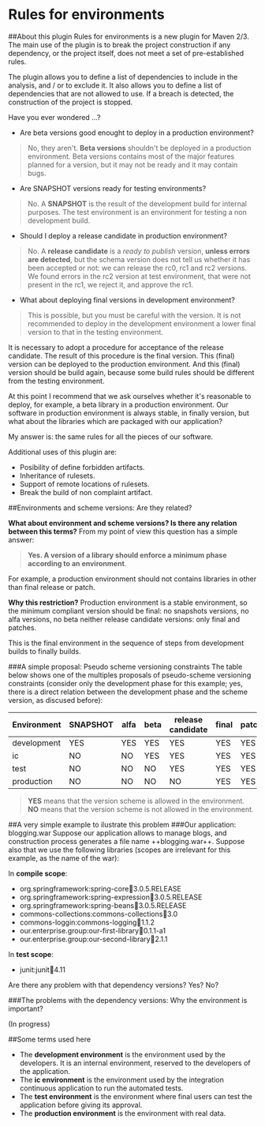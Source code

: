 Rules for environments
====
##About this plugin
Rules for environments is a new plugin for Maven 2/3. The main use of the plugin is to break the project construction if any dependency, or the project itself, does not meet a set of pre-established rules.

The plugin allows you to define a list of dependencies to include in the analysis, and / or to exclude it. It also allows you to define a list of dependencies that are not allowed to use. If a breach is detected, the construction of the project is stopped.

Have you ever wondered ...?

* Are beta versions good enought to deploy in a production environment?
>No, they aren't. **Beta versions** shouldn't be deployed in a production environment. Beta versions contains most of the major features planned for a version, but it may not be ready and it may contain bugs.

* Are SNAPSHOT versions ready for testing environments?
>No. A **SNAPSHOT** is the result of the development build for internal purposes. The test environment is an environment for testing a non development build.

* Should I deploy a release candidate in production environment?
>No. A **release candidate** is a *ready to publish* version, **unless errors are detected**, but the schema version does not tell us whether it has been accepted or not: we can release the rc0, rc1 and rc2 versions. We found errors in the rc2 version at test environment, that were not present in the rc1, we reject it, and approve the rc1.

* What about deploying final versions in development environment?
>This is possible, but you must be careful with the version. It is not recommended to deploy in the development environment a lower final version to that in the testing environment.

It is necessary to adopt a procedure for acceptance of the release candidate. The result of this procedure is the final version. This (final) version can be deployed to the production environment. And this (final) version should be build again, because some build rules should be different from the testing environment.

At this point I recommend that we ask ourselves whether it's reasonable to deploy, for example, a beta library in a production environment. Our software in production environment is always stable, in finally version, but what about the libraries which are packaged with our application?

My answer is: the same rules for all the pieces of our software.

Additional uses of this plugin are:

* Posibility of define forbidden artifacts.
* Inheritance of rulesets.
* Support of remote locations of rulesets.
* Break the build of non complaint artifact.

##Environments and scheme versions: Are they related?

**What about environment and scheme versions? Is there any relation between this terms?**
From my point of view this question has a simple answer:
>**Yes. A version of a library should enforce a minimum phase according to an environment**.

For example, a production environment should not contains libraries in other than final release or patch.

**Why this restriction?**
Production environment is a stable environment, so the minimum compliant version should be final: no snapshots versions, no alfa versions, no beta neither release candidate versions: only final and patches.

This is the final environment in the sequence of steps from development builds to finally builds.

###A simple proposal: Pseudo scheme versioning constraints
The table below shows one of the multiples proposals of pseudo-scheme versioning constraints (consider only the development phase for this example; yes, there is a direct relation between the development phase and the scheme version, as discused before):

| Environment | SNAPSHOT | alfa | beta | release candidate | final | patch|
|--|--|--|--|--|--|--|
|development|YES|YES|YES|YES|YES|YES
|ic|NO|NO|YES|YES|YES|YES
|test|NO|NO|NO|YES|YES|YES
|production|NO|NO|NO|NO|YES|YES

>**YES** means that the version scheme is allowed in the environment.
>**NO** means that the version scheme is not allowed in the environment.

##A very simple example to ilustrate this problem
###Our application: blogging.war
Suppose our application allows to manage blogs, and construction process generates a file name ++blogging.war++.
Suppose also that we use the following libraries (scopes are irrelevant for this example, as the name of the war):

In **compile scope**:
* org.springframework:spring-core:jar:3.0.5.RELEASE
* org.springframework:spring-expression:jar:3.0.5.RELEASE
* org.springframework:spring-beans:jar:3.0.5.RELEASE
* commons-collections:commons-collections:jar:3.0
* commons-loggin:commons-logging:jar:1.1.2
* our.enterprise.group:our-first-library:jar:0.1.1-a1
* our.enterprise.group:our-second-library:jar:2.1.1

In **test scope**:
* junit:junit:jar:4.11

Are there any problem with that dependency versions? Yes? No?

###The problems with the dependency versions: Why the environment is important?

(In progress)

##Some terms used here
* The **development environment** is the environment used by the developers. It is an internal environment, reserved to the developers of the application.
* The **ic environment** is the environment used by the integration continuous application to run the automated tests.
* The **test environment** is the environment where final users can test the application before giving its approval.
* The **production environment** is the environment with real data.

